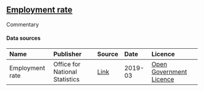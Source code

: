 ## [Employment rate](https://www.trafforddatalab.io/charticles/#employment-rate)

Commentary

#### Data sources

| Name          | Publisher     | Source        | Date          | Licence       |
|:------- |:------- |:------- |:------- |:------- |
| Employment rate | Office for National Statistics | [Link](https://www.nomisweb.co.uk/query/construct/summary.asp?mode=construct&version=0&dataset=17) | 2019-03 | [Open Government Licence](http://www.nationalarchives.gov.uk/doc/open-government-licence/version/3/) |

